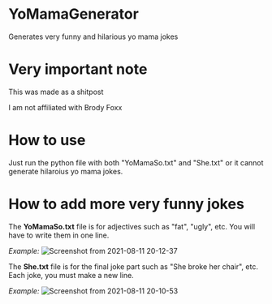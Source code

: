 # YoMamaGenerator
Generates very funny and hilarious yo mama jokes
# Very important note
This was made as a shitpost

I am not affiliated with Brody Foxx
# How to use
Just run the python file with both "YoMamaSo.txt" and "She.txt" or it cannot generate hilaroius yo mama jokes.
# How to add more very funny jokes
The **YoMamaSo.txt** file is for adjectives such as "fat", "ugly", etc. You will have to write them in one line.

*Example:* ![Screenshot from 2021-08-11 20-12-37](https://user-images.githubusercontent.com/74509173/129081424-a6778fcd-804e-4e8c-847d-de673af4b7e2.png)

The **She.txt** file is for the final joke part such as "She broke her chair", etc. Each joke, you must make a new line.

*Example:* ![Screenshot from 2021-08-11 20-10-53](https://user-images.githubusercontent.com/74509173/129081520-a8bd354c-acf5-4806-9697-a56d7c315fe4.png)

